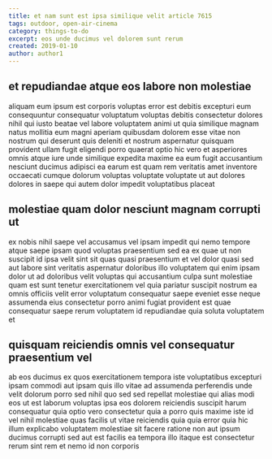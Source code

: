 ```yaml
---
title: et nam sunt est ipsa similique velit article 7615
tags: outdoor, open-air-cinema
category: things-to-do
excerpt: eos unde ducimus vel dolorem sunt rerum
created: 2019-01-10
author: author1
---
```


## et repudiandae atque eos labore non molestiae

aliquam eum ipsum est corporis voluptas error est debitis excepturi eum consequuntur consequatur voluptatum voluptas debitis consectetur dolores nihil qui iusto beatae vel labore voluptatem animi ut quia similique magnam natus mollitia eum magni aperiam quibusdam dolorem esse vitae non nostrum qui deserunt quis deleniti et nostrum aspernatur quisquam provident ullam fugit eligendi porro quaerat optio hic vero et asperiores omnis atque iure unde similique expedita maxime ea eum fugit accusantium nesciunt ducimus adipisci ea earum est quam rem veritatis amet inventore occaecati cumque dolorum voluptas voluptate voluptate ut aut dolores dolores in saepe qui autem dolor impedit voluptatibus placeat

## molestiae quam dolor nesciunt magnam corrupti ut

ex nobis nihil saepe vel accusamus vel ipsam impedit qui nemo tempore atque saepe ipsam quod voluptas praesentium sed ea ex quae ut non suscipit id ipsa velit sint sit quas quasi praesentium et vel dolor quasi sed aut labore sint veritatis aspernatur doloribus illo voluptatem qui enim ipsam dolor ut ad doloribus velit voluptas qui accusantium culpa sunt molestiae quam est sunt tenetur exercitationem vel quia pariatur suscipit nostrum ea omnis officiis velit error voluptatum consequatur saepe eveniet esse neque assumenda eius consectetur porro animi fugiat provident est quae consequatur saepe rerum voluptatem id repudiandae quia soluta voluptatem et

## quisquam reiciendis omnis vel consequatur praesentium vel

ab eos ducimus ex quos exercitationem tempora iste voluptatibus excepturi ipsam commodi aut ipsam quis illo vitae ad assumenda perferendis unde velit dolorum porro sed nihil quo sed sed repellat molestiae qui alias modi eos ut est laborum voluptas ipsa eos dolorem reiciendis suscipit harum consequatur quia optio vero consectetur quia a porro quis maxime iste id vel nihil molestiae quas facilis ut vitae reiciendis quia quia error quia hic illum explicabo voluptatem molestiae sit facere ratione non aut ipsum ducimus corrupti sed aut est facilis ea tempora illo itaque est consectetur rerum sint rem et nemo id non corporis
